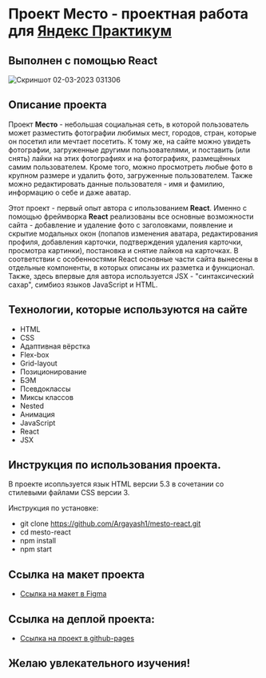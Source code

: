 # Проект Место - проектная работа для [Яндекс Практикум](https://practicum.yandex.ru/)
## Выполнен с помощью React
![Скриншот 02-03-2023 031306](https://user-images.githubusercontent.com/113699485/222625978-8c89e6fa-e058-4f61-9aa1-32b9e46047b4.jpg)
## Описание проекта
Проект **Место** - небольшая социальная сеть, в которой пользователь может разместить фотографии любимых мест, городов, стран, которые он посетил или мечтает посетить. К тому же, на сайте можно увидеть фотографии, загруженные другими пользователями, и поставить (или снять) лайки на этих фотографиях и на фотографиях, размещённых самим пользователем. Кроме того, можно просмотреть любые фото в крупном размере и удалить фото, загруженные пользователем. Также можно редактировать данные пользователя - имя и фамилию, информацию о себе и даже аватар.  

Этот проект - первый опыт автора с ипользованием **React**. Именно с помощью фреймворка **React** реализованы все основные возможности сайта - добавление и удаление фото с заголовками, появление и скрытие модальных окон (попапов изменения аватара, редактирования профиля, добавления карточки, подтверждения удаления карточки, просмотра картинки), постановка и снятие лайков на карточках. В соответствии с особенностями React основные части сайта вынесены в отдельные компоненты, в которых описаны их разметка и функционал. Также, здесь впервые для автора используется JSX - "синтаксический сахар", симбиоз языков JavaScript и HTML. 

## Технологии, которые используются на сайте
* HTML
* CSS
* Адаптивная вёрстка
* Flex-box
* Grid-layout
* Позиционирование
* БЭМ
* Псевдоклассы
* Миксы классов
* Nested 
* Анимация
* JavaScript
* React
* JSX 
 
## Инструкция по использования проекта.  
В проекте исопльзуется язык HTML версии 5.3 в сочетании со стилевыми файлами CSS версии 3.

Инструкция по установке:
* git clone https://github.com/Argayash1/mesto-react.git
* cd mesto-react
* npm install
* npm start


## Ссылка на макет проекта
* [Ссылка на макет в Figma](https://www.figma.com/file/2cn9N9jSkmxD84oJik7xL7/JavaScript.-Sprint-4?node-id=0%3A1)

## Ссылка на деплой проекта:
* [Ссылка на проект в github-pages](https://argayash1.github.io/mesto-react/)

## Желаю увлекательного изучения!


